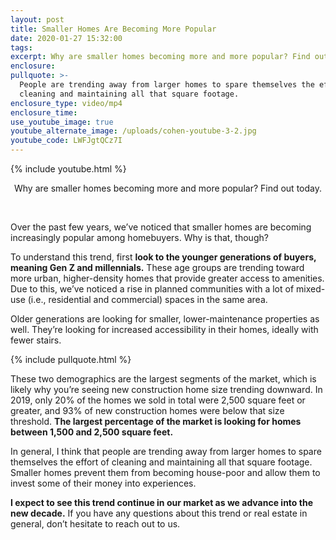 ```yaml
---
layout: post
title: Smaller Homes Are Becoming More Popular
date: 2020-01-27 15:32:00
tags:
excerpt: Why are smaller homes becoming more and more popular? Find out today.
enclosure:
pullquote: >-
  People are trending away from larger homes to spare themselves the effort of
  cleaning and maintaining all that square footage.
enclosure_type: video/mp4
enclosure_time:
use_youtube_image: true
youtube_alternate_image: /uploads/cohen-youtube-3-2.jpg
youtube_code: LWFJgtQCz7I
---
```


{% include youtube.html %}

<center>Why are smaller homes becoming more and more popular? Find out today.</center>

&nbsp;

Over the past few years, we’ve noticed that smaller homes are becoming increasingly popular among homebuyers. Why is that, though?

To understand this trend, first **look to the younger generations of buyers, meaning Gen Z and millennials.** These age groups are trending toward more urban, higher-density homes that provide greater access to amenities. Due to this, we’ve noticed a rise in planned communities with a lot of mixed-use (i.e., residential and commercial) spaces in the same area.

Older generations are looking for smaller, lower-maintenance properties as well. They’re looking for increased accessibility in their homes, ideally with fewer stairs.

{% include pullquote.html %}

These two demographics are the largest segments of the market, which is likely why you’re seeing new construction home size trending downward. In 2019, only 20% of the homes we sold in total were 2,500 square feet or greater, and 93% of new construction homes were below that size threshold. **The largest percentage of the market is looking for homes between 1,500 and 2,500 square feet. &nbsp;**

In general, I think that people are trending away from larger homes to spare themselves the effort of cleaning and maintaining all that square footage. Smaller homes prevent them from becoming house-poor and allow them to invest some of their money into experiences.

**I expect to see this trend continue in our market as we advance into the new decade.** If you have any questions about this trend or real estate in general, don’t hesitate to reach out to us.